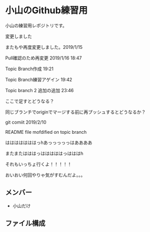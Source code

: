 
# 小山のGithub練習用
小山の練習用レポジトリです。

変更しました

またもや再度変更しました。2019/1/15

Pull確認のため再変更 2019/1/16 18:47

Topic Branch作成 19:21

Topic Branch練習アゲイン  19:42

Topic branch 2 追加の追加 23:46

ここで足すとどうなる？

同じブランチでoriginでマージする前に再プッシュするとどうなるか？

git comiit 2019/2/10


README file mofdified on topic branch


はははははははっhあっっっっっはああああ

またまたはははっはははははっはははh

それもいっちょ行くよ！！！！！

おいおい何回やりゃ気がすむんだよ。。。


## メンバー
* 小山だけ

## ファイル構成
